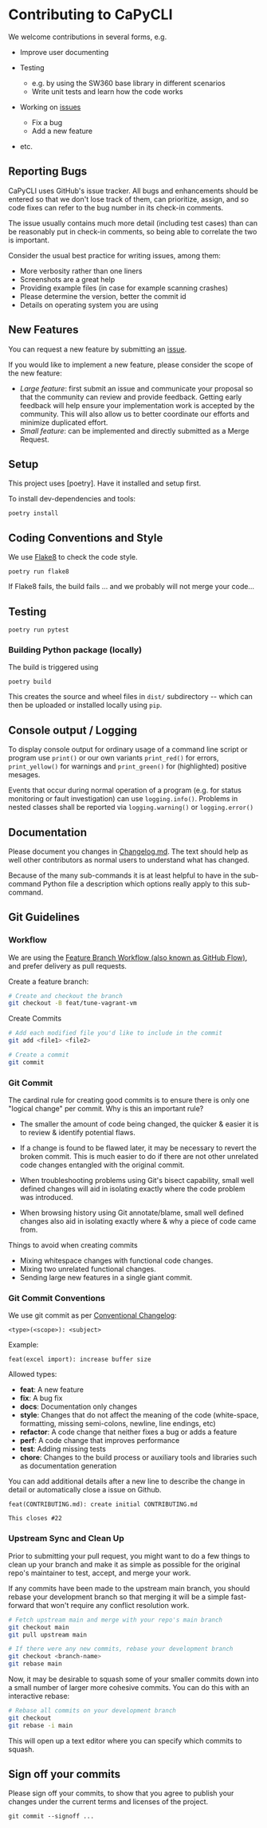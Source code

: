 <!--
# SPDX-FileCopyrightText: (c) 2018-2023 Siemens
# SPDX-License-Identifier: MIT
-->

# Contributing to CaPyCLI

We welcome contributions in several forms, e.g.

* Improve user documenting

* Testing
  * e.g. by using the SW360 base library in different scenarios
  * Write unit tests and learn how the code works

* Working on [issues](https://github.com/sw360/capycli/issues)
  * Fix a bug
  * Add a new feature

* etc.

## Reporting Bugs

CaPyCLI uses GitHub's issue tracker. All bugs and enhancements should be
entered so that we don't lose track of them, can prioritize, assign, and so code
fixes can refer to the bug number in its check-in comments.

The issue usually contains much more detail (including test cases) than can be
reasonably put in check-in comments, so being able to correlate the two is
important.

Consider the usual best practice for writing issues, among them:

* More verbosity rather than one liners
* Screenshots are a great help
* Providing example files (in case for example scanning crashes)
* Please determine the version, better the commit id
* Details on operating system you are using

## New Features

You can request a new feature by submitting an [issue](https://github.com/sw360/capycli/issues/new).

If you would like to implement a new feature, please consider the scope of the new feature:

* *Large feature*: first submit an issue and communicate your proposal so that the community can
   review and provide feedback. Getting early feedback will help ensure your implementation work is
   accepted by the community. This will also allow us to better coordinate our efforts and minimize
   duplicated effort.
* *Small feature*: can be implemented and directly submitted as a Merge Request.

## Setup

This project uses [poetry]. Have it installed and setup first.

To install dev-dependencies and tools:

```shell
poetry install
```

## Coding Conventions and Style

We use [Flake8](https://flake8.pycqa.org/en/latest/) to check the code style.

```shell
poetry run flake8
```

If Flake8 fails, the build fails ... and we probably will not merge your code...

## Testing

```shell
poetry run pytest
```

### Building Python package (locally)

The build is triggered using

```shell
poetry build
```

This creates the source and wheel files in ```dist/``` subdirectory -- which
can then be uploaded or installed locally using ```pip```.

## Console output / Logging

To display console output for ordinary usage of a command line script or program
use `print()` or our own variants `print_red()` for errors, `print_yellow()` for
warnings and `print_green()` for (highlighted) positive mesages.

Events that occur during normal operation of a program (e.g. for status monitoring
or fault investigation) can use `logging.info()`. Problems in nested classes shall
be reported via `logging.warning()` or `logging.error()`

## Documentation

Please document you changes in [Changelog.md](Changelog.md). The text should help as well other contributors
as normal users to understand what has changed.

Because of the many sub-commands it is at least helpful to have in the sub-command Python file
a description which options really apply to this sub-command.

## Git Guidelines

### Workflow

We are using the [Feature Branch Workflow (also known as GitHub Flow)](https://guides.github.com/introduction/flow/),
and prefer delivery as pull requests.

Create a feature branch:

```sh
# Create and checkout the branch
git checkout -B feat/tune-vagrant-vm
```

Create Commits

```sh
# Add each modified file you'd like to include in the commit
git add <file1> <file2>

# Create a commit
git commit
```

### Git Commit

The cardinal rule for creating good commits is to ensure there is only one
"logical change" per commit. Why is this an important rule?

* The smaller the amount of code being changed, the quicker & easier it is to
  review & identify potential flaws.

* If a change is found to be flawed later, it may be necessary to revert the
  broken commit. This is much easier to do if there are not other unrelated
  code changes entangled with the original commit.

* When troubleshooting problems using Git's bisect capability, small well
  defined changes will aid in isolating exactly where the code problem was
  introduced.

* When browsing history using Git annotate/blame, small well defined changes
  also aid in isolating exactly where & why a piece of code came from.

Things to avoid when creating commits

* Mixing whitespace changes with functional code changes.
* Mixing two unrelated functional changes.
* Sending large new features in a single giant commit.

### Git Commit Conventions

We use git commit as per [Conventional Changelog](https://github.com/ajoslin/conventional-changelog):

```none
<type>(<scope>): <subject>
```

Example:

```none
feat(excel import): increase buffer size
```

Allowed types:

* **feat**: A new feature
* **fix**: A bug fix
* **docs**: Documentation only changes
* **style**: Changes that do not affect the meaning of the code (white-space, formatting, missing
  semi-colons, newline, line endings, etc)
* **refactor**: A code change that neither fixes a bug or adds a feature
* **perf**: A code change that improves performance
* **test**: Adding missing tests
* **chore**: Changes to the build process or auxiliary tools and libraries such as
  documentation generation

You can add additional details after a new line to describe the change in detail or automatically
close a issue on Github.

```none
feat(CONTRIBUTING.md): create initial CONTRIBUTING.md

This closes #22
```

### Upstream Sync and Clean Up

Prior to submitting your pull request, you might want to do a few things to clean up your branch
and make it as simple as possible for the original repo's maintainer to test, accept, and merge
your work.

If any commits have been made to the upstream main branch, you should rebase your development
branch so that merging it will be a simple fast-forward that won't require any conflict resolution
work.

```sh
# Fetch upstream main and merge with your repo's main branch
git checkout main
git pull upstream main

# If there were any new commits, rebase your development branch
git checkout <branch-name>
git rebase main
```

Now, it may be desirable to squash some of your smaller commits down into a small number of larger
more cohesive commits. You can do this with an interactive rebase:

```sh
# Rebase all commits on your development branch
git checkout
git rebase -i main
```

This will open up a text editor where you can specify which commits to squash.

## Sign off your commits

Please sign off your commits,
to show that you agree to publish your changes under the current terms and licenses of the project.

```shell
git commit --signoff ...
```
